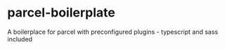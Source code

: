 # parcel-boilerplate
A boilerplace for parcel with preconfigured plugins - typescript and sass included
